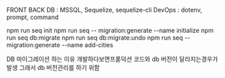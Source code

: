 FRONT
BACK
DB : MSSQL, Sequelize, sequelize-cli
DevOps : dotenv, prompt, command

npm run seq init
npm run seq -- migration:generate --name initialize
npm run seq db:migrate
npm run seq db:migrate:undo
npm run seq -- migration:generate --name add-cities

DB 마이그레이션 하는 이유
개발하다보면프롣덕션 코드와 db 버전이 달라지는경우가 발생
그래서 db 버전관리를 하기 위함
